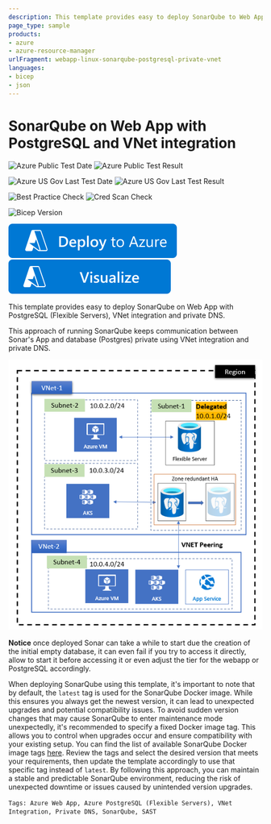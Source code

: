 ```yaml
---
description: This template provides easy to deploy SonarQube to Web App on Linux with PostgreSQL Flexible Server, VNet integration and private DNS.
page_type: sample
products:
- azure
- azure-resource-manager
urlFragment: webapp-linux-sonarqube-postgresql-private-vnet
languages:
- bicep
- json
---
```

# SonarQube on Web App with PostgreSQL and VNet integration

![Azure Public Test Date](https://azurequickstartsservice.blob.core.windows.net/badges/quickstarts/microsoft.web/webapp-linux-sonarqube-postgresql-private-vnet/PublicLastTestDate.svg)
![Azure Public Test Result](https://azurequickstartsservice.blob.core.windows.net/badges/quickstarts/microsoft.web/webapp-linux-sonarqube-postgresql-private-vnet/PublicDeployment.svg)

![Azure US Gov Last Test Date](https://azurequickstartsservice.blob.core.windows.net/badges/quickstarts/microsoft.web/webapp-linux-sonarqube-postgresql-private-vnet/FairfaxLastTestDate.svg)
![Azure US Gov Last Test Result](https://azurequickstartsservice.blob.core.windows.net/badges/quickstarts/microsoft.web/webapp-linux-sonarqube-postgresql-private-vnet/FairfaxDeployment.svg)

![Best Practice Check](https://azurequickstartsservice.blob.core.windows.net/badges/quickstarts/microsoft.web/webapp-linux-sonarqube-postgresql-private-vnet/BestPracticeResult.svg)
![Cred Scan Check](https://azurequickstartsservice.blob.core.windows.net/badges/quickstarts/microsoft.web/webapp-linux-sonarqube-postgresql-private-vnet/CredScanResult.svg)

![Bicep Version](https://azurequickstartsservice.blob.core.windows.net/badges/quickstarts/microsoft.web/webapp-linux-sonarqube-postgresql-private-vnet/BicepVersion.svg)

[![Deploy To Azure](https://raw.githubusercontent.com/Azure/azure-quickstart-templates/master/1-CONTRIBUTION-GUIDE/images/deploytoazure.svg?sanitize=true)](https://portal.azure.com/#create/Microsoft.Template/uri/https%3A%2F%2Fraw.githubusercontent.com%2FAzure%2Fazure-quickstart-templates%2Fmaster%2Fquickstarts%2Fmicrosoft.web%2Fwebapp-linux-sonarqube-postgresql-private-vnet%2Fazuredeploy.json)
[![Visualize](https://raw.githubusercontent.com/Azure/azure-quickstart-templates/master/1-CONTRIBUTION-GUIDE/images/visualizebutton.svg?sanitize=true)](http://armviz.io/#/?load=https%3A%2F%2Fraw.githubusercontent.com%2FAzure%2Fazure-quickstart-templates%2Fmaster%2Fquickstarts%2Fmicrosoft.web%2Fwebapp-linux-sonarqube-postgresql-private-vnet%2Fazuredeploy.json)

This template provides easy to deploy SonarQube on Web App with PostgreSQL (Flexible Servers), VNet integration and private DNS.

This approach of running SonarQube keeps communication between Sonar's App and database (Postgres) private using VNet integration and private DNS.

![SonarQube on Web App with PostgreSQL (Flexible Servers), VNet integration and private DNS](images/flexible-pg-vnet-diagram.png)

**Notice** once deployed Sonar can take a while to start due the creation of the initial empty database, it can even fail if you try to access it directly, allow to start it before accessing it or even adjust the tier for the webapp or PostgreSQL accordingly.

When deploying SonarQube using this template, it's important to note that by default, the `latest` tag is used for the SonarQube Docker image. While this ensures you always get the newest version, it can lead to unexpected upgrades and potential compatibility issues. To avoid sudden version changes that may cause SonarQube to enter maintenance mode unexpectedly, it's recommended to specify a fixed Docker image tag. This allows you to control when upgrades occur and ensure compatibility with your existing setup. You can find the list of available SonarQube Docker image tags [here](https://hub.docker.com/_/sonarqube/tags). Review the tags and select the desired version that meets your requirements, then update the template accordingly to use that specific tag instead of `latest`. By following this approach, you can maintain a stable and predictable SonarQube environment, reducing the risk of unexpected downtime or issues caused by unintended version upgrades.

`Tags: Azure Web App, Azure PostgreSQL (Flexible Servers), VNet Integration, Private DNS, SonarQube, SAST`